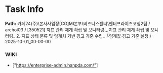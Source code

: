 # Task Info

**Path:** 카페24(주)\본사사업장\[CG]MI본부\비즈니스센터\엔터프라이즈코칭2팀 / archoi03 / [350521] 지표 관리 체계 확립 및 모니터링 _ 지표 관리 체계 확립 및 모니터링_ 2. 지표 상태 분류 및 임계치 기반 경고 기준 수립_ └임계값·경고 기준 설정 / 2025-10-01_00-00-00

### WIKI
- ["https://enterprise-admin.hanpda.com/"]

